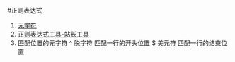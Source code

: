 #正则表达式
1. [元字符](http://baike.baidu.com/link?url=4_WvQ17mUn8s1gRwTc6BEvt9QpUUmJyKvVrJXMIUj5i9afacgy5ucpkQYlZGrb2xg-DoETc_zuf-vyLnQf6uKK)
2. [正则表达式工具-站长工具](http://tool.chinaz.com/regex/)
3. 匹配位置的元字符
^ 脱字符 匹配一行的开头位置
$ 美元符 匹配一行的结束位置
